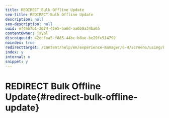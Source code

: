 ```yaml
---
title: REDIRECT Bulk Offline Update
seo-title: REDIRECT Bulk Offline Update
description: null
seo-description: null
uuid: ef46b7b1-2024-43e5-ba6d-aa6b0a34ba65
contentOwner: jsyal
discoiquuid: 42ecfea5-f885-44bc-b8ae-be29fe514799
noindex: true
redirecttarget: /content/help/en/experience-manager/6-4/screens/using/bulk-offline-update
index: y
internal: n
snippet: y
---
```


# REDIRECT Bulk Offline Update{#redirect-bulk-offline-update}

